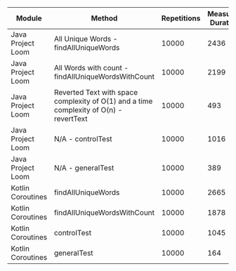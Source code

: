 | Module | Method | Repetitions | Measured Duration | Machine |
|---|---|---|---|---|
| Java Project Loom | All Unique Words - findAllUniqueWords | 10000 | 2436 | Prototype |
| Java Project Loom | All Words with count - findAllUniqueWordsWithCount | 10000 | 2199 | Prototype |
| Java Project Loom | Reverted Text with space complexity of O(1) and a time complexity of O(n) - revertText | 10000 | 493 | Prototype |
| Java Project Loom | N/A - controlTest | 10000 | 1016 | Prototype |
| Java Project Loom | N/A - generalTest | 10000 | 389 | Prototype |
| Kotlin Coroutines | findAllUniqueWords | 10000 | 2665 | Prototype |
| Kotlin Coroutines | findAllUniqueWordsWithCount | 10000 | 1878 | Prototype |
| Kotlin Coroutines | controlTest | 10000 | 1045 | Prototype |
| Kotlin Coroutines | generalTest | 10000 | 164 | Prototype |
